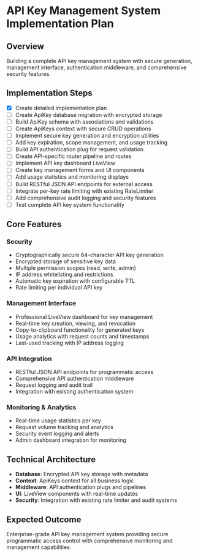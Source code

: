# API Key Management System Implementation Plan

## Overview
Building a complete API key management system with secure generation, management interface, authentication middleware, and comprehensive security features.

## Implementation Steps
- [x] Create detailed implementation plan
- [ ] Create ApiKey database migration with encrypted storage
- [ ] Build ApiKey schema with associations and validations
- [ ] Create ApiKeys context with secure CRUD operations
- [ ] Implement secure key generation and encryption utilities
- [ ] Add key expiration, scope management, and usage tracking
- [ ] Build API authentication plug for request validation
- [ ] Create API-specific router pipeline and routes
- [ ] Implement API key dashboard LiveView
- [ ] Create key management forms and UI components
- [ ] Add usage statistics and monitoring displays
- [ ] Build RESTful JSON API endpoints for external access
- [ ] Integrate per-key rate limiting with existing RateLimiter
- [ ] Add comprehensive audit logging and security features
- [ ] Test complete API key system functionality

## Core Features
### Security
- Cryptographically secure 64-character API key generation
- Encrypted storage of sensitive key data
- Multiple permission scopes (read, write, admin)
- IP address whitelisting and restrictions
- Automatic key expiration with configurable TTL
- Rate limiting per individual API key

### Management Interface
- Professional LiveView dashboard for key management
- Real-time key creation, viewing, and revocation
- Copy-to-clipboard functionality for generated keys
- Usage analytics with request counts and timestamps
- Last-used tracking with IP address logging

### API Integration
- RESTful JSON API endpoints for programmatic access
- Comprehensive API authentication middleware
- Request logging and audit trail
- Integration with existing authentication system

### Monitoring & Analytics
- Real-time usage statistics per key
- Request volume tracking and analytics
- Security event logging and alerts
- Admin dashboard integration for monitoring

## Technical Architecture
- **Database**: Encrypted API key storage with metadata
- **Context**: ApiKeys context for all business logic
- **Middleware**: API authentication plugs and pipelines
- **UI**: LiveView components with real-time updates
- **Security**: Integration with existing rate limiter and audit systems

## Expected Outcome
Enterprise-grade API key management system providing secure programmatic access control with comprehensive monitoring and management capabilities.
